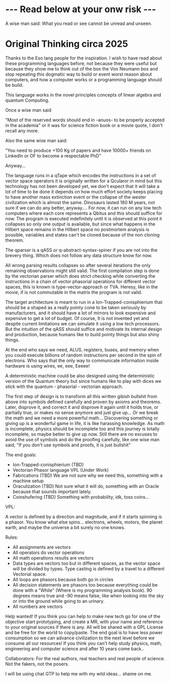 # --- Read below at your onw risk --- 


A wise man said: What you read or see cannot be unread and unseen. 

# Original Thinking circa 2025

Thanks to the Eso lang people for the inspiration. I wish to have read about these programming languages before, not because they were useful but because they show me to think out of the box the Von Neumann box and stop repeating this dogmatic way to build or event worst reason about computers, and how a computer works or a programming language should be build. 


This language works in the novel principles concepts of linear algebra and quantum Computing. 

Once a wise man said

"Most of the reserved words should end in -anuos- to be properly accepted in the academia" or it was for science fiction book or a movie quote, I don't recall any more. 

Also the same wise man said:

"You need to produce +100 Kg of papers and have 10000+ friends on LinkedIn or OF to become a respectable PhD"

Anyway...

The language runs in a qTape which encodes the instructions in a set of vector space operators  it is originally written for a Qcularor in mind but this technology has not been developed yet, we don't expect that it will take a lot of time to be done it depends on  how much effort society keeps placing to have another mass extinction event or the collapse of the wester civilization which is almost the same. Dinosaurs lasted 180 M years, not sure if we can do any better, anyway.... For now, it can run on any low tech computers where each core represents a Qbitus and this should suffice for now. The program is executed indefinitely until it is observed at this point it collapses so only one output is available, but since what happens in the Hilbert space remains in the Hilbert space no postmortem analysis is possible, variables and states can't be cloned because of the non cloning theorem.

The qparser is a qASS or q-abstract-syntax-spiner if you are not into the brevery thing. Which does not follow any data structure know for now.

All wrong parsing results collapses so after several iterations the only remaining observations might still valid. The first compilation step is done by the vectorian parser which does strict checking while converting the instructions in a chain of vector phasorial operations for different vector spaces, this is known is type-vector-approach or TVA.
Heresy, like in the movie, if is not commutable in the matrix the program is not valid.

The target architecture is meant to run in a  Ion-Trapped-conisphierium that should be a shaped as a really pointy cone to be taken seriously by manufacturers, and it should have a lot of mirrors to look expensive and expensive to get a lot of budget. Of course, It is not invented yet and despite current limitations we can simulate it using a low tech processors. But the intuition of the qASS should suffice and motivate its internal design and production, because humans like to build pointy things but also shiny things. 

At the end who says we need, ALUS, registers, buses, and memory when you could execute billions of random instructions per second in the spin of electrons. Who says that the only way to communicate information inside hardware is using wires, ee, eee, Eeeee! 

A deterministic machine could be also designed using the deterministic version of the Quantum theory but since humans like to play with dices we stick with the quantum - phasorial - vectorian approach.

The first step of design is to transform all this written gibish bullshit from above into symbols defined carefully and proven by axioms and theorems. Later, disprove it, and correct it and disprove it again until it holds true, or partially true, or makes no sense anymore and just give up... Or we break the math and we need a more powerful math...  Discovering something or giving up is a wonderful game in life, it is like harassing knowledge.  As math is incomplete, physics should be incomplete too and this journey is totally incomplete, so maybe better to give up now. Still there are no excuses to avoid the use of symbols and do the proofing carefully, like one wise man said; "If you don't use symbols and proofs, it is just bullshit" 

The end goals:

- Ion-Trapped-conisphierium (TBD)
- Vectorian Phasor language VPL (Under Work)
- Fabrications (TBD) We are not sure why we need this, something with a machine setup
- Oraculization (TBD) Not sure what it will do, something with an Oracle because that sounds important lately.
- Coinshufering (TBD) Something with probability, idk, toss coins...
 
VPL:

A vector is defined by a direction and magnitude, and if it starts spinning is a phasor. You know what else spins...  electrons, wheels, motors, the planet earth, and maybe the universe a bit surely no one knows. 

Rules:

- All assignments are vectors 
- All operators do vector operations
- All math operations results are vectors 
- Data types are vectors too but in different spaces, as the vector space will be divided by types. Type casting is defined by a travel to a different Vectorial space.
- All loops are phasors because both go in circles 
- All decision statements are phasors too because everything could be done with a "While" (Where is my programming analysis book). 90 degrees means true and -90 means false, like when looking into the sky or into the ground while going to an urinary. 
- All numbers are vectors

Help wanted! If you think you can help to make new tech go for one of the objective start prototyping, and create a MR,  with your name and reference to your original sources if there is any. All will be shared with a GPL License and be free for the world to copy/paste. The end goal is to have less power consumption so we can advance civilization to the next level before we consume all our resources! If you think you can't help study physics, math, engineering and computer science and after 10 years come back..  

Collaborators:
For the real authors, real teachers and real people of science. Not the fakers, not the posers.  


  I will be using chat GTP to help me with my wild ideas... shame on me. 

